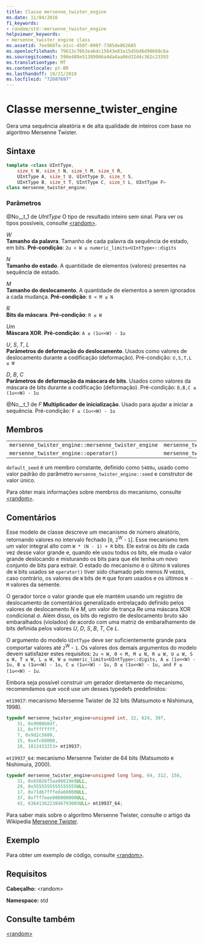 ```yaml
---
title: Classe mersenne_twister_engine
ms.date: 11/04/2016
f1_keywords:
- random/std::mersenne_twister_engine
helpviewer_keywords:
- mersenne_twister_engine class
ms.assetid: 7ee968fa-a1cc-450f-890f-7305de062685
ms.openlocfilehash: 79613c76b3ea6dc15643e83a15d5bd6d90b60c6a
ms.sourcegitcommit: 590e488e51389066a4da4aa06d32d4c362c23393
ms.translationtype: MT
ms.contentlocale: pt-BR
ms.lasthandoff: 10/21/2019
ms.locfileid: "72687697"
---
```

# <a name="mersenne_twister_engine-class"></a>Classe mersenne_twister_engine

Gera uma sequência aleatória e de alta qualidade de inteiros com base no algoritmo Mersenne Twister.

## <a name="syntax"></a>Sintaxe

```cpp
template <class UIntType,
    size_t W, size_t N, size_t M, size_t R,
    UIntType A, size_t U, UIntType D, size_t S,
    UIntType B, size_t T, UIntType C, size_t L, UIntType F>
class mersenne_twister_engine;
```

### <a name="parameters"></a>Parâmetros

@No__t_1 de *UIntType*
O tipo de resultado inteiro sem sinal. Para ver os tipos possíveis, consulte [\<random>](../standard-library/random.md).

*W* \
**Tamanho da palavra**. Tamanho de cada palavra da sequência de estado, em bits. **Pré-condição**: `2u < W ≤ numeric_limits<UIntType>::digits`

*N* \
**Tamanho do estado**. A quantidade de elementos (valores) presentes na sequência de estado.

*M* \
**Tamanho do deslocamento**. A quantidade de elementos a serem ignorados a cada mudança. **Pré-condição**: `0 < M ≤ N`

*R*\
**Bits da máscara**. **Pré-condição**: `R ≤ W`

*Um* \
**Máscara XOR**. **Pré-condição**: `A ≤ (1u<<W) - 1u`

*U*, *S*, *T*, *L* \
**Parâmetros de deformação do deslocamento**. Usados como valores de deslocamento durante a codificação (deformação). Pré-condição: `U,S,T,L ≤ W`

*D*, *B*, *C* \
**Parâmetros de deformação da máscara de bits**. Usados como valores da máscara de bits durante a codificação (deformação). Pré-condição: `D,B,C ≤ (1u<<W) - 1u`

@No__t_1 de *F*
**Multiplicador de inicialização**. Usado para ajudar a iniciar a sequência. Pré-condição: `F ≤ (1u<<W) - 1u`

## <a name="members"></a>Membros

||||
|-|-|-|
|`mersenne_twister_engine::mersenne_twister_engine`|`mersenne_twister_engine::min`|`mersenne_twister_engine::discard`|
|`mersenne_twister_engine::operator()`|`mersenne_twister_engine::max`|`mersenne_twister_engine::seed`|

`default_seed` é um membro constante, definido como `5489u`, usado como valor padrão do parâmetro `mersenne_twister_engine::seed` e construtor de valor único.

Para obter mais informações sobre membros do mecanismo, consulte [\<random>](../standard-library/random.md).

## <a name="remarks"></a>Comentários

Esse modelo de classe descreve um mecanismo de número aleatório, retornando valores no intervalo fechado [`0`, `2`<sup>W</sup>  -  `1`]. Esse mecanismo tem um valor integral alto com `W * (N - 1) + R` bits. Ele extrai os *bits de* cada vez desse valor grande e, quando ele usou todos os bits, ele muda o valor grande deslocando e misturando os bits para que ele tenha um novo conjunto de bits para extrair. O estado do mecanismo é o último `N` valores de `W` bits usados se `operator()` tiver sido chamado pelo menos *N* vezes, caso contrário, os valores de `W` bits de `M` que foram usados e os últimos `N - M` valores da semente.

O gerador torce o valor grande que ele mantém usando um registro de deslocamento de comentários generalizado entrelaçado definido pelos valores de deslocamento *N* e *M*, um valor de trança *R*e uma máscara XOR condicional *a*. Além disso, os bits do registro de deslocamento bruto são embaralhados (violados) de acordo com uma matriz de embaralhamento de bits definida pelos valores *U*, *D*, *S*, *B*, *T*, *C*e *L*.

O argumento do modelo `UIntType` deve ser suficientemente grande para comportar valores até `2`<sup>W</sup> - `1`. Os valores dos demais argumentos do modelo devem satisfazer estes requisitos: `2u < W, 0 < M, M ≤ N, R ≤ W, U ≤ W, S ≤ W, T ≤ W, L ≤ W, W ≤ numeric_limits<UIntType>::digits, A ≤ (1u<<W) - 1u, B ≤ (1u<<W) - 1u, C ≤ (1u<<W) - 1u, D ≤ (1u<<W) - 1u, and F ≤ (1u<<W) - 1u`.

Embora seja possível construir um gerador diretamente do mecanismo, recomendamos que você use um desses typedefs predefinidos:

`mt19937`: mecanismo Mersenne Twister de 32 bits (Matsumoto e Nishimura, 1998).

```cpp
typedef mersenne_twister_engine<unsigned int, 32, 624, 397,
    31, 0x9908b0df,
    11, 0xffffffff,
    7, 0x9d2c5680,
    15, 0xefc60000,
    18, 1812433253> mt19937;
```

`mt19937_64`: mecanismo Mersenne Twister de 64 bits (Matsumoto e Nishimura, 2000).

```cpp
typedef mersenne_twister_engine<unsigned long long, 64, 312, 156,
    31, 0xb5026f5aa96619e9ULL,
    29, 0x5555555555555555ULL,
    17, 0x71d67fffeda60000ULL,
    37, 0xfff7eee000000000ULL,
    43, 6364136223846793005ULL> mt19937_64;
```

Para saber mais sobre o algoritmo Mersenne Twister, consulte o artigo da Wikipedia [Mersenne Twister](https://go.microsoft.com/fwlink/p/?linkid=402356).

## <a name="example"></a>Exemplo

Para obter um exemplo de código, consulte [\<random>](../standard-library/random.md).

## <a name="requirements"></a>Requisitos

**Cabeçalho:** \<random>

**Namespace:** std

## <a name="see-also"></a>Consulte também

[\<random>](../standard-library/random.md)

